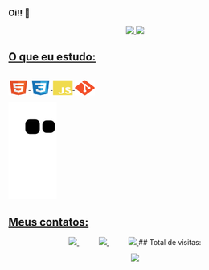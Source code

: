 ### Oi!! 👋

<!--
**mattigor/mattigor** is a ✨ _special_ ✨ repository because its `README.md` (this file) appears on your GitHub profile.

Here are some ideas to get you started:

- 🔭 I’m currently working on ...
- 🌱 I’m currently learning ...
- 👯 I’m looking to collaborate on ...
- 🤔 I’m looking for help with ...
- 💬 Ask me about ...
- 📫 How to reach me: ...
- 😄 Pronouns: ...
- ⚡ Fun fact: ...
-->
<div align="center">
  <a href="https://github.com/mattigor">
  <img height="180em" src="https://github-readme-stats.vercel.app/api?username=mattigor&show_icons=true&theme=nord&include_all_commits=true&count_private=true"/>
  <img height="180em" src="https://github-readme-stats.vercel.app/api/top-langs/?username=mattigor&layout=compact&langs_count=7&theme=nord"/>
</div>
  
## O que eu estudo:
  
<div style="display: inline_block"><br>
  <img align="center" alt="Igor-HTML" height="30" width="40" src="https://raw.githubusercontent.com/devicons/devicon/master/icons/html5/html5-original.svg">
  <img align="center" alt="Igor-CSS" height="30" width="40" src="https://raw.githubusercontent.com/devicons/devicon/master/icons/css3/css3-original.svg">
  <img align="center" alt="Igor-Js" height="30" width="40" src="https://raw.githubusercontent.com/devicons/devicon/master/icons/javascript/javascript-plain.svg">
  <img align="center" alt="Igor-Git" height="30" width="40" src="https://raw.githubusercontent.com/devicons/devicon/master/icons/git/git-original.svg">
</div>
  
![Snake animation](https://github.com/mattigor/mattigor/blob/output/github-contribution-grid-snake.svg)
  
## Meus contatos:
  
<p align="center">
    <a href="https://github.com/mattigor">
        <img  src="https://img.shields.io/badge/github-%23100000.svg?&style=for-the-badge&logo=github&logoColor=white&link=mailto:https://github.com/mattigor">
    </a>
    &nbsp;&nbsp;&nbsp;&nbsp;&nbsp;&nbsp;&nbsp;&nbsp;&nbsp;
    <a href="mailto:mattigor.impr@gmail.com">
        <img src="https://img.shields.io/badge/gmail-D14836?&style=for-the-badge&logo=gmail&logoColor=white&link=mailto:mattigor.impr@gmail.com">
    </a>
    &nbsp;&nbsp;&nbsp;&nbsp;&nbsp;&nbsp;&nbsp;&nbsp;&nbsp;
    <a href="https://www.linkedin.com/in/mattigor">
        <img src="https://img.shields.io/badge/linkedin-%230077B5.svg?&style=for-the-badge&logo=linkedin&logoColor=white&link=mailto:https://www.linkedin.com/in/mattigor/">
    </a>
## Total de visitas:    
    <p align="center"> 
   <img alingn="center" src="https://profile-counter.glitch.me/teteusAraujo/count.svg" />
 </p>
</p>
